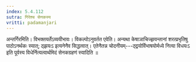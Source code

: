 ```yaml
---
index: 5.4.112
sutra: गिरेश्च सेनकस्य
vritti: padamanjari
---
```


 अन्तर्गिरमिति। विभक्तयर्तेऽव्ययीभावः। विकल्पोऽनुवर्तत एवेति। अन्यथा केषाञाचिज्झयन्तानां शरत्प्रभृतिषु पाठोऽनर्थकः स्यात्; ठ्झयःऽ इत्यनेनैव सिद्धत्वात्। एतेनैतन्न चोदनीयम्---ठ्द्वयोर्विभाषयोर्मध्ये नित्या विधयःऽ इति पूर्वस्य विधेर्नित्यत्वार्थमिदं सेनकग्रहणं स्यादिति ॥